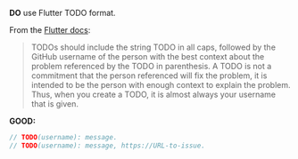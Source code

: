 **DO** use Flutter TODO format.

From the [Flutter docs](https://github.com/flutter/flutter/wiki/Style-guide-for-Flutter-repo#comments):

> TODOs should include the string TODO in all caps, followed by the GitHub username of the person with the best context about the problem referenced by the TODO in parenthesis. A TODO is not a commitment that the person referenced will fix the problem, it is intended to be the person with enough context to explain the problem. Thus, when you create a TODO, it is almost always your username that is given.

**GOOD:**
```dart
// TODO(username): message.
// TODO(username): message, https://URL-to-issue.
```

